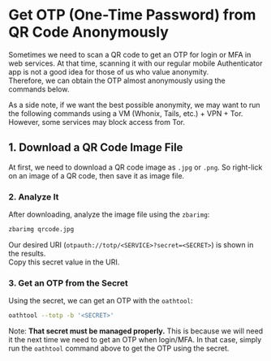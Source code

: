 # Get OTP (One-Time Password) from QR Code Anonymously

Sometimes we need to scan a QR code to get an OTP for login or MFA in web services. At that time, scanning it with our regular mobile Authenticator app is not a good idea for those of us who value anonymity.  
Therefore, we can obtain the OTP almost anonymously using the commands below.

As a side note, if we want the best possible anonymity, we may want to run the following commands using a VM (Whonix, Tails, etc.) + VPN + Tor. However, some services may block access from Tor.    

## 1. Download a QR Code Image File

At first, we need to download a QR code image as `.jpg` or `.png`. So right-lick on an image of a QR code, then save it as image file.  

### 2. Analyze It

After downloading, analyze the image file using the `zbarimg`:

```sh
zbarimg qrcode.jpg
```

Our desired URI (`otpauth://totp/<SERVICE>?secret=<SECRET>`) is shown in the results.  
Copy this secret value in the URI.

### 3. Get an OTP from the Secret

Using the secret, we can get an OTP with the `oathtool`:

```sh
oathtool --totp -b '<SECRET>'
```

Note: **That secret must be managed properly.** This is because we will need it the next time we need to get an OTP when login/MFA. In that case, simply run the `oathtool` command above to get the OTP using the secret.

